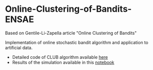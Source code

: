 # Online-Clustering-of-Bandits-ENSAE
Based on Gentile-Li-Zapella article "Online Clustering of Bandits"

Implementation of online stochastic bandit algorithm and application to artificial data.
* Detailed code of CLUB algorithm available [here](https://github.com/AntoineG92/Online-Clustering-of-Bandits-ENSAE/blob/master/online_cluster.py)
* Results of the simulation available in this [notebook](https://github.com/AntoineG92/Online-Clustering-of-Bandits-ENSAE/blob/master/CLUB_draft_V2.1.ipynb)
